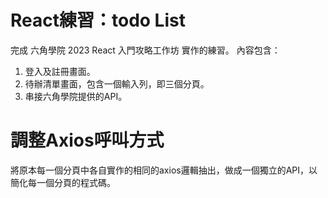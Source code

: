 # React練習：todo List
完成 六角學院 2023 React 入門攻略工作坊 實作的練習。
內容包含：
1. 登入及註冊畫面。
2. 待辦清單畫面，包含一個輸入列，即三個分頁。
3. 串接六角學院提供的API。
# 調整Axios呼叫方式
將原本每一個分頁中各自實作的相同的axios邏輯抽出，做成一個獨立的API，以簡化每一個分頁的程式碼。

